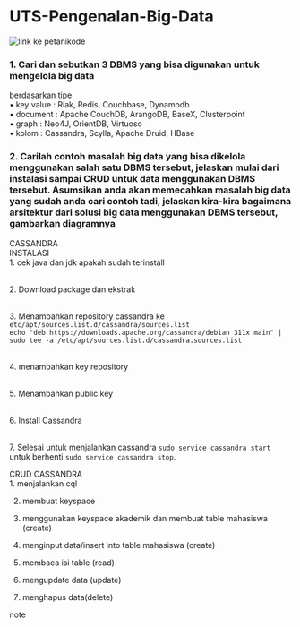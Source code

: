 # UTS-Pengenalan-Big-Data
![link ke petanikode](https://drive.google.com/drive/u/0/folders/1nP5gLrXkNTFMx-rAjqn8VDhv2XQYqarw)
<h3>1. Cari dan sebutkan 3 DBMS yang bisa digunakan untuk mengelola big data</h3>
berdasarkan tipe <br>
    • key value : Riak, Redis, Couchbase, Dynamodb <br>
    • document : Apache CouchDB, ArangoDB, BaseX, Clusterpoint <br>
    • graph : Neo4J, OrientDB, Virtuoso <br>
    • kolom : Cassandra, Scylla, Apache Druid, HBase<br>
    
<div>
   <h3>2. Carilah contoh masalah big data yang bisa dikelola menggunakan salah satu DBMS tersebut, jelaskan mulai dari instalasi sampai CRUD untuk data menggunakan DBMS tersebut. Asumsikan anda akan memecahkan masalah big data yang sudah anda cari contoh tadi, jelaskan kira-kira bagaimana arsitektur dari solusi big data menggunakan DBMS tersebut, gambarkan diagramnya</h3> 
CASSANDRA <br>
INSTALASI<br>
1. cek java dan jdk apakah sudah terinstall<br>

<br>2. Download package dan ekstrak

<br>3.  Menambahkan repository cassandra ke `etc/apt/sources.list.d/cassandra/sources.list`<br>
`echo "deb https://downloads.apache.org/cassandra/debian 311x main" | sudo tee -a /etc/apt/sources.list.d/cassandra.sources.list`

<br>4. menambahkan key repository

<br>5. Menambahkan public key

<br>6. Install Cassandra

<br>7.  Selesai
 untuk menjalankan cassandra `sudo service cassandra start` untuk berhenti `sudo service cassandra stop`. 

 
</div>


<div> 
CRUD CASSANDRA<br>
1. menjalankan cql

2. membuat keyspace











3. menggunakan keyspace akademik dan membuat table mahasiswa (create)









4. menginput data/insert into table mahasiswa (create)

5. membaca isi table (read)

6. mengupdate data (update)








7. menghapus data(delete)


</div>

note
